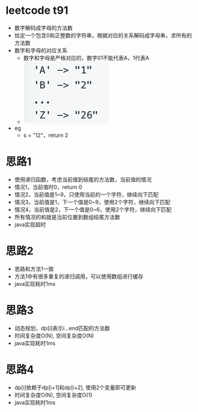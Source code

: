 # leetcode t91
- 数字解码成字母的方法数
- 给定一个包含0和正整数的字符串，根据对应的关系解码成字母串，求所有的方法数
- 数字和字母的对应关系
     - 数字和字母是严格对应的，数字01不能代表A，1代表A
     - ![](./imgs/1.png)
- eg
    - s = "12"，return 2

# 思路1
- 使用递归函数，考虑当前值到结尾的方法数，当前值的情况
- 情况1，当前值时0，return 0
- 情况2，当前值是1~9，只使用当前的一个字符，继续向下匹配
- 情况3，当前值是1，下一个值是0~9，使用2个字符，继续向下匹配
- 情况4，当前值是2，下一个值是0~6，使用2个字符，继续向下匹配
- 所有情况的和就是当前位置到数组结尾方法数
- java实现超时

# 思路2
- 思路和方法1一致
- 方法1中有很多重复的递归调用，可以使用数组进行缓存
- java实现耗时1ms

# 思路3
- 动态规划，dp[i]表示i...end匹配的方法数
- 时间复杂度O(N), 空间复杂度O(N)
- java实现耗时1ms

# 思路4
- dp[i]依赖于dp[i+1]和dp[i+2], 使用2个变量即可更新
- 时间复杂度O(N), 空间复杂度O(1)
- java实现耗时1ms
